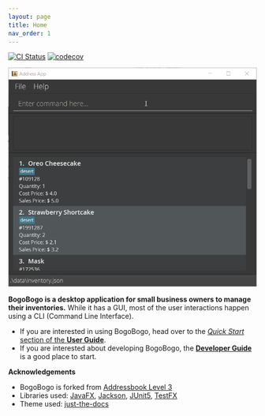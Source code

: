 ```yaml
---
layout: page
title: Home
nav_order: 1
---
```


[![CI Status](https://github.com/se-edu/addressbook-level3/workflows/Java%20CI/badge.svg)](https://github.com/se-edu/addressbook-level3/actions)
[![codecov](https://codecov.io/gh/se-edu/addressbook-level3/branch/master/graph/badge.svg)](https://codecov.io/gh/se-edu/addressbook-level3)

![Ui](images/Ui.png)

**BogoBogo is a desktop application for small business owners to manage their inventories.** While it has a GUI, most of the user interactions happen using a CLI (Command Line Interface).

* If you are interested in using BogoBogo, head over to the [_Quick Start_ section of the **User Guide**](UserGuide.html#quick-start).
* If you are interested about developing BogoBogo, the [**Developer Guide**](DeveloperGuide.html) is a good place to start.


**Acknowledgements**

* BogoBogo is forked from [Addressbook Level 3](https://se-education.org/addressbook-level3/)
* Libraries used: [JavaFX](https://openjfx.io/), [Jackson](https://github.com/FasterXML/jackson), [JUnit5](https://github.com/junit-team/junit5), [TestFX](https://github.com/TestFX/TestFX)
* Theme used: [just-the-docs](https://github.com/pmarsceill/just-the-docs)
